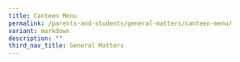 ```yaml
---
title: Canteen Menu
permalink: /parents-and-students/general-matters/canteen-menu/
variant: markdown
description: ""
third_nav_title: General Matters
---
```

